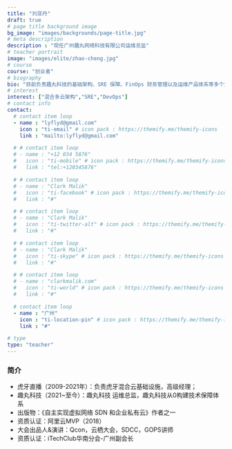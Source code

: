 ```yaml
---
title: "刘亚丹"
draft: true
# page title background image
bg_image: "images/backgrounds/page-title.jpg"
# meta description
description : "现任广州趣丸网络科技有限公司运维总监"
# teacher portrait
image: "images/elite/zhao-cheng.jpg"
# course
course: "创业者"
# biography
bio: "目前负责趣丸科技的基础架构、SRE 保障、FinOps 财务管理以及运维产品体系等多个方面。16年运维工作经验，对 IDC、云计算、基础架构、云原生应用架构、SRE 运维保障、数据库多活和容灾、资源成本优化、运维产品规划和落地等方面具有深入理解和大量实践"
# interest
interest: ["混合多云架构","SRE","DevOps"]
# contact info
contact:
  # contact item loop
  - name : "lyflyd@gmail.com"
    icon : "ti-email" # icon pack : https://themify.me/themify-icons
    link : "mailto:lyflyd@gmail.com"

  # # contact item loop
  # - name : "+12 034 5876"
  #   icon : "ti-mobile" # icon pack : https://themify.me/themify-icons
  #   link : "tel:+120345876"

  # # contact item loop
  # - name : "Clark Malik"
  #   icon : "ti-facebook" # icon pack : https://themify.me/themify-icons
  #   link : "#"

  # # contact item loop
  # - name : "Clark Malik"
  #   icon : "ti-twitter-alt" # icon pack : https://themify.me/themify-icons
  #   link : "#"

  # # contact item loop
  # - name : "Clark Malik"
  #   icon : "ti-skype" # icon pack : https://themify.me/themify-icons
  #   link : "#"

  # # contact item loop
  # - name : "clarkmalik.com"
  #   icon : "ti-world" # icon pack : https://themify.me/themify-icons
  #   link : "#"

  # contact item loop
  - name : "广州"
    icon : "ti-location-pin" # icon pack : https://themify.me/themify-icons
    link : "#"

# type
type: "teacher"
---
```


### 简介

* 虎牙直播（2009-2021年）：负责虎牙混合云基础设施，高级经理；
* 趣丸科技（2021~至今）：趣丸科技 运维总监，趣丸科技从0构建技术保障体系
* 出版物：《自主实现虚拟网络 SDN 和企业私有云》作者之一
* 资质认证：阿里云MVP（2018）
* 大会出品人&演讲：Qcon，云栖大会，SDCC，GOPS讲师
* 资质认证：iTechClub华南分会-广州副会长
